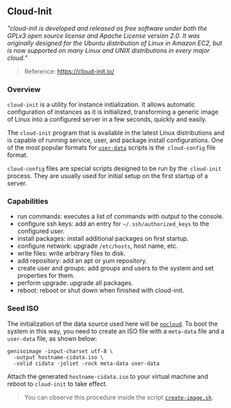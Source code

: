 ## Cloud-Init
*"cloud-init is developed and released as free software under both the GPLv3 open source license and Apache License version 2.0. It was originally designed for the Ubuntu distribution of Linux in Amazon EC2, but is now supported on many Linux and UNIX distributions in every major cloud."*
> Reference: https://cloud-init.io/

### Overview
`cloud-init` is a utility for instance initialization. It allows automatic configuration of instances as it is initialized, transforming a generic image of Linux into a configured server in a few seconds, quickly and easily.

The `cloud-init` program that is available in the latest Linux distributions and is capable of running service, user, and package install configurations. One of the most popular formats for [`user-data`](https://cloudinit.readthedocs.io/en/latest/topics/examples.html) scripts is the` cloud-config` file format.

`cloud-config` files are special scripts designed to be run by the` cloud-init` process. They are usually used for initial setup on the first startup of a server.

### Capabilities
* run commands: executes a list of commands with output to the console.
* configure ssh keys: add an entry for `~/.ssh/authorized_keys` to the configured user.
* install packages: install additional packages on first startup.
* configure network: upgrade `/etc/hosts`, host name, etc.
* write files: write arbitrary files to disk.
* add repository: add an apt or yum repository.
* create user and groups: add groups and users to the system and set properties for them.
* perform upgrade: upgrade all packages.
* reboot: reboot or shut down when finished with cloud-init.

### Seed ISO
The initialization of the data source used here will be [`nocloud`](https://cloudinit.readthedocs.io/en/latest/topics/datasources/nocloud.html). To boot the system in this way, you need to create an ISO file with a `meta-data` file and a `user-data` file, as shown below:

```
genisoimage -input-charset utf-8 \
  -output hostname-cidata.iso \
  -volid cidata -joliet -rock meta-data user-data
```

Attach the generated `hostname-cidata.iso` to your virtual machine and reboot to `cloud-init` to take effect.

> You can observe this procedure inside the script [`create-image.sh`](/create-image.sh).